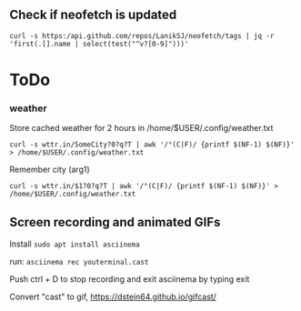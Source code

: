 ## Check if neofetch is updated

`curl -s https:/api.github.com/repos/LanikSJ/neofetch/tags | jq -r 'first(.[].name | select(test("^v?[0-9]")))'`

# ToDo

### weather

Store cached weather for 2 hours in /home/$USER/.config/weather.txt

```#!/bin/bash
curl -s wttr.in/SomeCity?0?q?T | awk '/°(C|F)/ {printf $(NF-1) $(NF)}' > /home/$USER/.config/weather.txt
```
Remember city (arg1)

`curl -s wttr.in/$1?0?q?T | awk '/°(C|F)/ {printf $(NF-1) $(NF)}' > /home/$USER/.config/weather.txt`

## Screen recording and animated GIFs

Install `sudo apt install asciinema`

run: `asciinema rec youterminal.cast`

Push ctrl + D to stop recording and exit asciinema by typing exit

Convert "cast" to gif, https://dstein64.github.io/gifcast/


